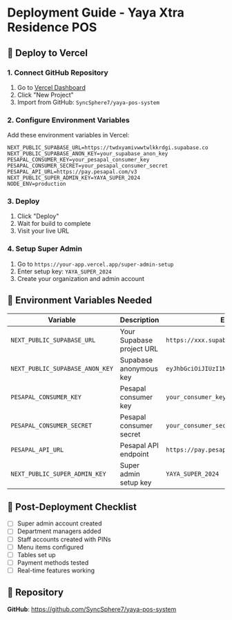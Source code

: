 # Deployment Guide - Yaya Xtra Residence POS

## 🚀 Deploy to Vercel

### 1. Connect GitHub Repository
1. Go to [Vercel Dashboard](https://vercel.com/dashboard)
2. Click "New Project"
3. Import from GitHub: `SyncSphere7/yaya-pos-system`

### 2. Configure Environment Variables
Add these environment variables in Vercel:

```env
NEXT_PUBLIC_SUPABASE_URL=https://twdxyamivwwtwlkkrdgi.supabase.co
NEXT_PUBLIC_SUPABASE_ANON_KEY=your_supabase_anon_key
PESAPAL_CONSUMER_KEY=your_pesapal_consumer_key
PESAPAL_CONSUMER_SECRET=your_pesapal_consumer_secret
PESAPAL_API_URL=https://pay.pesapal.com/v3
NEXT_PUBLIC_SUPER_ADMIN_KEY=YAYA_SUPER_2024
NODE_ENV=production
```

### 3. Deploy
1. Click "Deploy"
2. Wait for build to complete
3. Visit your live URL

### 4. Setup Super Admin
1. Go to `https://your-app.vercel.app/super-admin-setup`
2. Enter setup key: `YAYA_SUPER_2024`
3. Create your organization and admin account

## 🔧 Environment Variables Needed

| Variable | Description | Example |
|----------|-------------|---------|
| `NEXT_PUBLIC_SUPABASE_URL` | Your Supabase project URL | `https://xxx.supabase.co` |
| `NEXT_PUBLIC_SUPABASE_ANON_KEY` | Supabase anonymous key | `eyJhbGciOiJIUzI1NiIsInR5cCI6IkpXVCJ9...` |
| `PESAPAL_CONSUMER_KEY` | Pesapal consumer key | `your_consumer_key` |
| `PESAPAL_CONSUMER_SECRET` | Pesapal consumer secret | `your_consumer_secret` |
| `PESAPAL_API_URL` | Pesapal API endpoint | `https://pay.pesapal.com/v3` |
| `NEXT_PUBLIC_SUPER_ADMIN_KEY` | Super admin setup key | `YAYA_SUPER_2024` |

## 📱 Post-Deployment Checklist

- [ ] Super admin account created
- [ ] Department managers added
- [ ] Staff accounts created with PINs
- [ ] Menu items configured
- [ ] Tables set up
- [ ] Payment methods tested
- [ ] Real-time features working

## 🔗 Repository
**GitHub**: https://github.com/SyncSphere7/yaya-pos-system